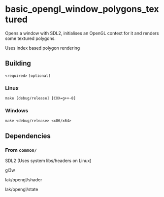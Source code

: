 # basic_opengl_window_polygons_textured

Opens a window with SDL2, initialises an OpenGL context for it and renders some
textured polygons.

Uses index based polygon rendering

## Building

`<required>` `[optional]`

### Linux

```
make [debug/release] [CXX=g++-8]
```

### Windows

```
make <debug/release> <x86/x64>
```

## Dependencies

### From `common/`

SDL2 (Uses system libs/headers on Linux)

gl3w

lak/opengl/shader

lak/opengl/state
